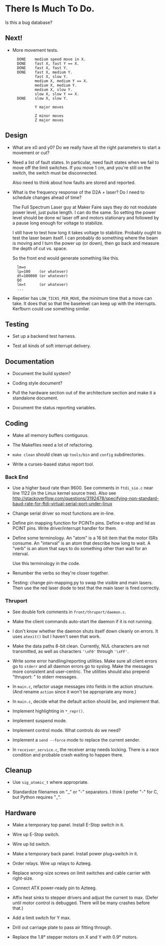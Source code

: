 # There Is Much To Do.

Is this a bug database?


## Next!

* More movement tests.

        DONE    medium speed move in X.
        DONE    fast X, fast Y == X.
        DONE    fast X, fast Y.
        DONE    fast X, medium Y.
                fast X, slow Y.
                medium X, medium Y == X.
                medium X, medium Y.
                medium X, slow Y.
                slow X, slow Y == X.
        DONE    slow X, slow Y.

                Y major moves

                Z minor moves
                Z major moves

## Design


* What are x0 and y0?  Do we really have all the right parameters to
  start a movement or cut?

* Need a list of fault  states.  In particular, need fault states when
  we  fail to move  off the  limit switches.   If you  move 1  cm, and
  you're still on the switch, the switch must be disconnected.

  Also need to think about how faults are stored and reported.

* What is the frequency response of the D2A + laser?  Do I need
  to schedule changes ahead of time?

  The Full Spectrum Laser guy at Maker Faire says they do not modulate
  power level, just pulse length.  I can do the same.  So setting the
  power level should be done w/ laser off and motors stationary and
  followed by a pause long enough for voltage to stabilize.
  
  I still have to test how long it takes voltage to stabilize.
  Probably ought to test the laser beam itself.  I can probably do
  something where the beam is moving and I turn the power up (or
  down), then go back and measure the depth of cut vs. space.
  
  So the front end would generate something like this.
  
        lm=o
        lp=100    (or whatever)
        dt=100000 (or whatever)
        Qd
        lm=t      (or whatever)
        ...

* Repetier has `LOW_TICKS_PER_MOVE`, the minimum time that a move can take.
  It does that so that the baselevel can keep up with the interrupts.
  Kerfburn could use something similar.


## Testing

+ Set up a backend test harness.

* Test all kinds of soft interrupt delivery.


## Documentation

* Document the build system?

* Coding style document?

* Pull the hardware section out of the architecture section and make
  it a standalone document.

* Document the status reporting variables.


## Coding

* Make all memory buffers contiguous.

* The Makefiles need a lot of refactoring.

* `make clean` should clean up `tools/bin` and `config` subdirectories.

* Write a curses-based status report tool.


### Back End

* Use a higher baud rate than 9600.  See comments in `ftdi_sio.c` near
  line 1122 (in the Linux kernel source tree).  Also see
  http://stackoverflow.com/questions/3192478/specifying-non-standard-baud-rate-for-ftdi-virtual-serial-port-under-linux

* Change serial driver so most functions are in-line.

* Define pin mapping function for PCINTn pins.  Define e-stop and lid
  as PCINT pins.  Write driver/interrupt handler for them.

* Define some terminology.  An "atom" is a 16 bit item that the motor
  ISRs consume.  An "interval" is an atom that describe how long to
  wait.  A "verb" is an atom that says to do something other than wait
  for an interval.
  
  Use this terminology in the code.

* Renumber the verbs so they're closer together.

* Testing: change pin-mapping.py to swap the visible and main lasers.
  Then use the red laser diode to test that the main laser is fired correctly.


### Thruport

* See double fork comments in `front/thruport/daemon.c`.

* Make the client commands auto-start the daemon if it is not running.

* I don't know whether the daemon shuts itself down cleanly on errors.
  It uses `atexit()` but I haven't seen that work.

* Make the data paths 8-bit clean.  Currently, NUL characters are not
  transmitted, as well as characters `'\xF0'` through `'\xFF'`.

* Write some error handling/reporting utilities.  Make sure all client
  errors go to `stderr` and all daemon errors go to syslog.  Make the
  messages more consistent and user-centric.  The utilities should also
  prepend "thruport: " to stderr messages.

* In `main.c`, refactor usage messages into fields in the action
  structure.  (And rename `action` since it won't be appropriate any
  more.)

* In `main.c`, decide what the default action should be, and implement
  that.

* Implement highlighting in `*_repr()`.

* Implement suspend mode.

* Implement control mode.  What controls do we need?

* Implement a `send --force` mode to replace the current sender.

* In `receiver_service.c`, the receiver array needs locking.  There is
  a race condition and probable crash waiting to happen there.


## Cleanup

* Use `sig_atomic_t` where appropriate.

* Standardize filenames on "\_" or "-" separators.  I think I prefer
  "-" for C, but Python requires "\_".


## Hardware

* Make a temporary top panel.  Install E-Stop switch in it.

* Wire up E-Stop switch.

* Wire up lid switch.

* Make a temporary back panel.  Install power plug+switch in it.

* Order relays.  Wire up relays to Azteeg.

* Replace wrong-size screws on limit switches and cable carrier with
  right-size.

* Connect ATX power-ready pin to Azteeg.

* Affix heat sinks to stepper drivers and adjust the current to max.
  (Defer until motor control is debugged.  There will be many crashes
  before that.)

* Add a limit switch for Y max.

* Drill out carriage plate to pass air fitting through.

* Replace the 1.8&deg; stepper motors on X and Y with 0.9&deg; motors.
